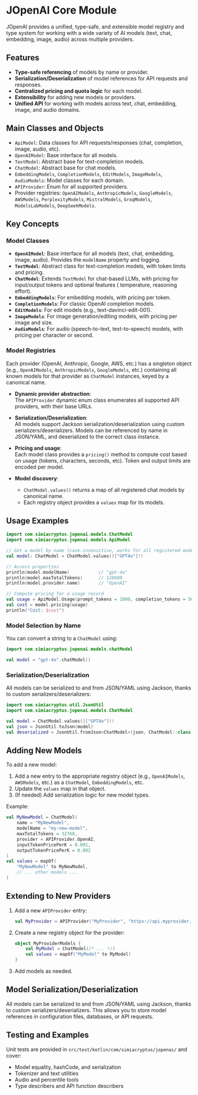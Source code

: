 # JOpenAI Core Module

JOpenAI provides a unified, type-safe, and extensible model registry and type system for working with a wide variety of
AI models (text, chat, embedding, image, audio) across multiple providers.

## Features

- **Type-safe referencing** of models by name or provider.
- **Serialization/Deserialization** of model references for API requests and responses.
- **Centralized pricing and quota logic** for each model.
- **Extensibility** for adding new models or providers.
- **Unified API** for working with models across text, chat, embedding, image, and audio domains.

## Main Classes and Objects

- `ApiModel`: Data classes for API requests/responses (chat, completion, image, audio, etc).
- `OpenAIModel`: Base interface for all models.
- `TextModel`: Abstract base for text-completion models.
- `ChatModel`: Abstract base for chat models.
- `EmbeddingModels`, `CompletionModels`, `EditModels`, `ImageModels`, `AudioModels`: Model classes for each domain.
- `APIProvider`: Enum for all supported providers.
- Provider registries: `OpenAIModels`, `AnthropicModels`, `GoogleModels`, `AWSModels`, `PerplexityModels`,
  `MistralModels`, `GroqModels`, `ModelsLabModels`, `DeepSeekModels`.

## Key Concepts

### Model Classes

- **`OpenAIModel`**: Base interface for all models (text, chat, embedding, image, audio). Provides the `modelName`
  property and logging.
- **`TextModel`**: Abstract class for text-completion models, with token limits and pricing.
- **`ChatModel`**: Extends `TextModel` for chat-based LLMs, with pricing for input/output tokens and optional features (
  temperature, reasoning effort).
- **`EmbeddingModels`**: For embedding models, with pricing per token.
- **`CompletionModels`**: For classic OpenAI completion models.
- **`EditModels`**: For edit models (e.g., text-davinci-edit-001).
- **`ImageModels`**: For image generation/editing models, with pricing per image and size.
- **`AudioModels`**: For audio (speech-to-text, text-to-speech) models, with pricing per character or second.

### Model Registries

Each provider (OpenAI, Anthropic, Google, AWS, etc.) has a singleton object (e.g., `OpenAIModels`, `AnthropicModels`,
`GoogleModels`, etc.) containing all known models for that provider as `ChatModel` instances, keyed by a canonical name.

- **Dynamic provider abstraction**:  
  The `APIProvider` dynamic enum class enumerates all supported API providers, with their base URLs.

- **Serialization/Deserialization**:  
  All models support Jackson serialization/deserialization using custom serializers/deserializers. Models can be
  referenced by name in JSON/YAML, and deserialized to the correct class instance.

- **Pricing and usage**:  
  Each model class provides a `pricing()` method to compute cost based on usage (tokens, characters, seconds, etc).
  Token and output limits are encoded per model.

- **Model discovery**:
    - `ChatModel.values()` returns a map of all registered chat models by canonical name.
    - Each registry object provides a `values` map for its models.

## Usage Examples

```kotlin
import com.simiacryptus.jopenai.models.ChatModel
import com.simiacryptus.jopenai.models.ApiModel

// Get a model by name (case-insensitive, works for all registered models)
val model: ChatModel = ChatModel.values()["GPT4o"]!!

// Access properties
println(model.modelName)           // "gpt-4o"
println(model.maxTotalTokens)      // 128000
println(model.provider.name)       // "OpenAI"

// Compute pricing for a usage record
val usage = ApiModel.Usage(prompt_tokens = 1000, completion_tokens = 500)
val cost = model.pricing(usage)
println("Cost: $cost")
```

### Model Selection by Name

You can convert a string to a `ChatModel` using:

```kotlin
import com.simiacryptus.jopenai.models.chatModel

val model = "gpt-4o".chatModel()
```

### Serialization/Deserialization

All models can be serialized to and from JSON/YAML using Jackson, thanks to custom serializers/deserializers:

```kotlin
import com.simiacryptus.util.JsonUtil
import com.simiacryptus.jopenai.models.ChatModel

val model = ChatModel.values()["GPT4o"]!!
val json = JsonUtil.toJson(model)
val deserialized = JsonUtil.fromJson<ChatModel>(json, ChatModel::class.java)
```

## Adding New Models

To add a new model:

1. Add a new entry to the appropriate registry object (e.g., `OpenAIModels`, `AWSModels`, etc.) as a `ChatModel`,
   `EmbeddingModels`, etc.
2. Update the `values` map in that object.
3. (If needed) Add serialization logic for new model types.

Example:

```kotlin
val MyNewModel = ChatModel(
    name = "MyNewModel",
    modelName = "my-new-model",
    maxTotalTokens = 32768,
    provider = APIProvider.OpenAI,
    inputTokenPricePerK = 0.001,
    outputTokenPricePerK = 0.002
)
val values = mapOf(
    "MyNewModel" to MyNewModel,
    // ... other models ...
)
```

## Extending to New Providers

1. Add a new `APIProvider` entry:
   ```kotlin
   val MyProvider = APIProvider("MyProvider", "https://api.myprovider.com/v1")
   ```
2. Create a new registry object for the provider:
   ```kotlin
   object MyProviderModels {
       val MyModel = ChatModel(/* ... */)
       val values = mapOf("MyModel" to MyModel)
   }
   ```
3. Add models as needed.

## Model Serialization/Deserialization

All models can be serialized to and from JSON/YAML using Jackson, thanks to custom serializers/deserializers.
This allows you to store model references in configuration files, databases, or API requests.

## Testing and Examples

Unit tests are provided in `src/test/kotlin/com/simiacryptus/jopenai/` and cover:

- Model equality, hashCode, and serialization
- Tokenizer and text utilities
- Audio and percentile tools
- Type describers and API function describers

